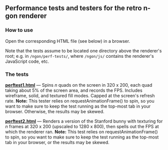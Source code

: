 ## Performance tests and testers for the retro n-gon renderer

### How to use

Open the corresponding HTML file (see below) in a browser.

Note that the tests assume to be located one directory above the renderer's root; e.g. in `/ngon/perf-tests/`, where `/ngon/js/` contains the renderer's JavaScript code, etc.

### The tests

**[perftest1.html](perftest1.html)** &mdash; Spins _n_ quads on the screen in 320 x 200, each quad taking about 5% of the screen area, and records the FPS. Includes wireframe, solid, and textured fill modes. Capped at the screen's refresh rate. **Note:** This tester relies on requestAnimationFrame() to spin, so you want to make sure to keep the test running as the top-most tab in your browser. Otherwise, the results may be skewed.

**[perftest2.html](perftest2.html)** &mdash; Renders a version of the Stanford bunny with texturing for _n_ frames at 320 x 200 (upscaled to 1280 x 800), then spells out the FPS at which the renderer ran. **Note:** This test relies on requestAnimationFrame() to spin, so you want to make sure to keep the test running as the top-most tab in your browser, or the results may be skewed.

